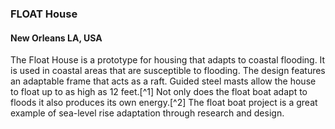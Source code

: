 ### FLOAT House 
#### New Orleans LA, USA

The Float House is a prototype for housing that adapts to coastal flooding. It is used in coastal areas that are susceptible to flooding. The design features an adaptable frame that acts as a raft. Guided steel masts allow the house to float up to as high as 12 feet.[^1] Not only does the float boat adapt to floods it also produces its own energy.[^2] The float boat project is a great example of sea-level rise adaptation through research and design. 
